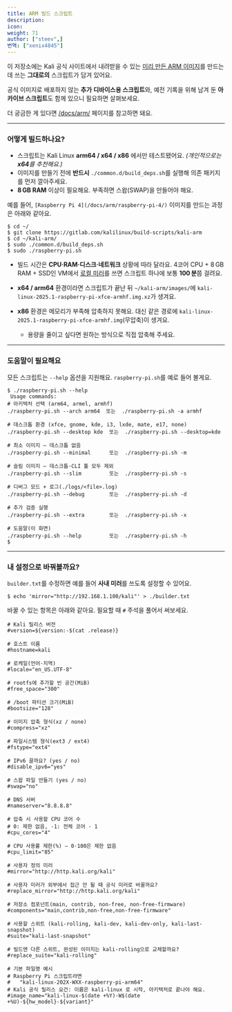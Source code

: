 ```yaml
---
title: ARM 빌드 스크립트
description:
icon:
weight: 71
author: ["steev",]
번역: ["xenix4845"]
---
```


이 저장소에는 Kali 공식 사이트에서 내려받을 수 있는 [미리 만든 ARM 이미지](/get-kali/)를 만드는 데 쓰는 **그대로의** 스크립트가 담겨 있어요.

공식 이미지로 배포하지 않는 **추가 디바이스용 스크립트**와, 예전 기록을 위해 남겨 둔 **아카이브 스크립트**도 함께 있으니 필요하면 살펴보세요.

더 궁금한 게 있다면 [/docs/arm/](/docs/arm/) 페이지를 참고하면 돼요.

---

### 어떻게 빌드하나요?

* 스크립트는 Kali Linux **arm64 / x64 / x86** 에서만 테스트됐어요. *(개인적으로는 **x64**를 추천해요.)*
* 이미지를 만들기 전에 **반드시** `./common.d/build_deps.sh`를 실행해 의존 패키지를 먼저 깔아주세요.
* **8 GB RAM** 이상이 필요해요. 부족하면 스왑(SWAP)을 만들어야 해요.

예를 들어, `[Raspberry Pi 4](/docs/arm/raspberry-pi-4/)` 이미지를 만드는 과정은 아래와 같아요.

```console
$ cd ~/
$ git clone https://gitlab.com/kalilinux/build-scripts/kali-arm
$ cd ~/kali-arm/
$ sudo ./common.d/build_deps.sh
$ sudo ./raspberry-pi.sh
```

* 빌드 시간은 **CPU·RAM·디스크·네트워크** 상황에 따라 달라요. 4코어 CPU + 8 GB RAM + SSD인 VM에서 [로컬 미러](/docs/community/setting-up-a-kali-linux-mirror/)를 쓰면 스크립트 하나에 보통 **100 분**쯤 걸려요.
* **x64 / arm64** 환경이라면 스크립트가 끝난 뒤 `~/kali-arm/images/`에 `kali-linux-2025.1-raspberry-pi-xfce-armhf.img.xz`가 생겨요.
* **x86** 환경은 메모리가 부족해 압축하지 못해요. 대신 같은 경로에 `kali-linux-2025.1-raspberry-pi-xfce-armhf.img`(무압축)이 생겨요.

  * 용량을 줄이고 싶다면 원하는 방식으로 직접 압축해 주세요.

---

### 도움말이 필요해요

모든 스크립트는 `--help` 옵션을 지원해요. `raspberry-pi.sh`를 예로 들어 볼게요.

```console
$ ./raspberry-pi.sh --help
 Usage commands:
# 아키텍처 선택 (arm64, armel, armhf)
./raspberry-pi.sh --arch arm64  또는  ./raspberry-pi.sh -a armhf

# 데스크톱 환경 (xfce, gnome, kde, i3, lxde, mate, e17, none)
./raspberry-pi.sh --desktop kde  또는  ./raspberry-pi.sh --desktop=kde

# 최소 이미지 – 데스크톱 없음
./raspberry-pi.sh --minimal      또는  ./raspberry-pi.sh -m

# 슬림 이미지 – 데스크톱·CLI 툴 모두 제외
./raspberry-pi.sh --slim         또는  ./raspberry-pi.sh -s

# 디버그 모드 + 로그(./logs/<file>.log)
./raspberry-pi.sh --debug        또는  ./raspberry-pi.sh -d

# 추가 검증 실행
./raspberry-pi.sh --extra        또는  ./raspberry-pi.sh -x

# 도움말(이 화면)
./raspberry-pi.sh --help         또는  ./raspberry-pi.sh -h
$
```

---

### 내 설정으로 바꿔볼까요?

`builder.txt`를 수정하면 예를 들어 **사내 미러**를 쓰도록 설정할 수 있어요.

```console
$ echo 'mirror="http://192.168.1.100/kali"' > ./builder.txt
```

바꿀 수 있는 항목은 아래와 같아요. 필요할 때 `#` 주석을 풀어서 써보세요.

```plaintext
# Kali 릴리스 버전
#version=${version:-$(cat .release)}

# 호스트 이름
#hostname=kali

# 로케일(언어·지역)
#locale="en_US.UTF-8"

# rootfs에 추가할 빈 공간(MiB)
#free_space="300"

# /boot 파티션 크기(MiB)
#bootsize="128"

# 이미지 압축 형식(xz / none)
#compress="xz"

# 파일시스템 형식(ext3 / ext4)
#fstype="ext4"

# IPv6 끌까요? (yes / no)
#disable_ipv6="yes"

# 스왑 파일 만들기 (yes / no)
#swap="no"

# DNS 서버
#nameserver="8.8.8.8"

# 압축 시 사용할 CPU 코어 수
# 0: 제한 없음, -1: 전체 코어 - 1
#cpu_cores="4"

# CPU 사용률 제한(%) – 0·100은 제한 없음
#cpu_limit="85"

# 사용자 정의 미러
#mirror="http://http.kali.org/kali"

# 사용자 미러가 외부에서 접근 안 될 때 공식 미러로 바꿀까요?
#replace_mirror="http://http.kali.org/kali"

# 저장소 컴포넌트(main, contrib, non-free, non-free-firmware)
#components="main,contrib,non-free,non-free-firmware"

# 사용할 스위트 (kali-rolling, kali-dev, kali-dev-only, kali-last-snapshot)
#suite="kali-last-snapshot"

# 빌드엔 다른 스위트, 완성된 이미지는 kali-rolling으로 교체할까요?
#replace_suite="kali-rolling"

# 기본 파일명 예시
# Raspberry Pi 스크립트라면
#   "kali-linux-202X-WXX-raspberry-pi-arm64"
# Kali 공식 릴리스 요건: 이름은 kali-linux 로 시작, 아키텍처로 끝나야 해요.
#image_name="kali-linux-$(date +%Y)-W$(date +%U)-${hw_model}-${variant}"
```

